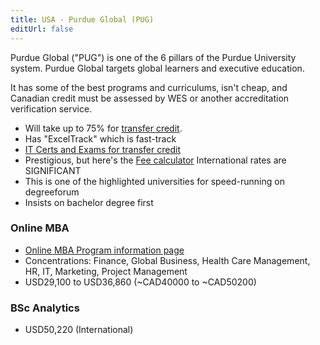 ```yaml
---
title: USA - Purdue Global (PUG)
editUrl: false
---
```


Purdue Global ("PUG") is one of the 6 pillars of the Purdue University system. Purdue Global targets global learners and executive education.

It has some of the best programs and curriculums, isn't cheap, and Canadian credit must be assessed by WES or another accreditation verification service.

* Will take up to 75% for [transfer credit](https://www.purdueglobal.edu/transfer-students/).
* Has "ExcelTrack" which is fast-track
* [IT Certs and Exams for transfer credit](https://www.purdueglobal.edu/transfer-students/it-certification-exams/)
* Prestigious, but here's the [Fee calculator](https://www.purdueglobal.edu/tuition-financial-aid/undergraduate-graduate-tuition-and-fees/) International rates are SIGNIFICANT
* This is one of the highlighted universities for speed-running on degreeforum
* Insists on bachelor degree first

### Online MBA

* [Online MBA Program information page](https://www.purdueglobal.edu/degree-programs/business/online-mba-master-business-administration/)
* Concentrations: Finance, Global Business, Health Care Management, HR, IT, Marketing, Project Management
* USD29,100 to USD36,860 (\~CAD40000 to \~CAD50200)

### BSc Analytics

* USD50,220 (International)
